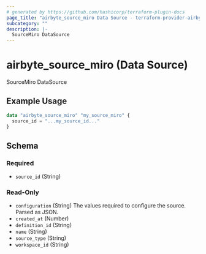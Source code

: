 ```yaml
---
# generated by https://github.com/hashicorp/terraform-plugin-docs
page_title: "airbyte_source_miro Data Source - terraform-provider-airbyte"
subcategory: ""
description: |-
  SourceMiro DataSource
---
```


# airbyte_source_miro (Data Source)

SourceMiro DataSource

## Example Usage

```terraform
data "airbyte_source_miro" "my_source_miro" {
  source_id = "...my_source_id..."
}
```

<!-- schema generated by tfplugindocs -->
## Schema

### Required

- `source_id` (String)

### Read-Only

- `configuration` (String) The values required to configure the source. Parsed as JSON.
- `created_at` (Number)
- `definition_id` (String)
- `name` (String)
- `source_type` (String)
- `workspace_id` (String)
